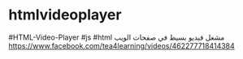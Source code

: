 # htmlvideoplayer
#HTML-Video-Player
#js
#html
مشغل فبديو بسيط في صفحات الويب
https://www.facebook.com/tea4learning/videos/462277718414384
